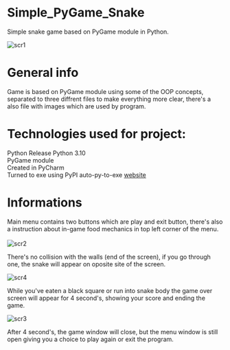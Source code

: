 # Simple_PyGame_Snake
Simple snake game based on PyGame module in Python.

![scr1](https://user-images.githubusercontent.com/102676304/180739663-c1dcfb68-5159-49cc-bea6-bfd16f9087ba.png)

# General info
Game is based on PyGame module using some of the OOP concepts,
separated to three diffrent files to make everything more clear, there's a also file with images which are used by program.

# Technologies used for project:
Python Release Python 3.10<br>
PyGame module<br>
Created in PyCharm<br>
Turned to exe using PyPI auto-py-to-exe [website](https://pypi.org/project/auto-py-to-exe/)

# Informations
Main menu contains two buttons which are play and exit button, there's also a instruction about in-game food mechanics in top left corner of the menu.<br>
<br>
![scr2](https://user-images.githubusercontent.com/102676304/180741982-945e25ce-e32a-4d30-88d6-5ffce9560268.PNG)<br>

There's no collision with the walls (end of the screen), if you go through one, the snake will appear on oposite site of the screen.<br>

![scr4](https://user-images.githubusercontent.com/102676304/180743473-e910e544-afb4-49fc-9f6a-bdd3a2b2a4e3.PNG)<br>

While you've eaten a black square or run into snake body the game over screen will appear for 4 second's, showing your score and ending the game.<br>

![scr3](https://user-images.githubusercontent.com/102676304/180744008-fab3dabc-acb7-4420-bc16-8fceeab649cd.PNG)<br>

After 4 second's, the game window will close, but the menu window is still open giving you a choice to play again or exit the program.<br>
